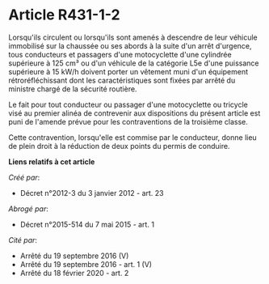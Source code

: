 # Article R431-1-2

Lorsqu'ils circulent ou lorsqu'ils sont amenés à descendre de leur véhicule immobilisé sur la chaussée ou ses abords à la
suite d'un arrêt d'urgence, tous conducteurs et passagers d'une motocyclette d'une cylindrée supérieure à 125 cm³ ou d'un
véhicule de la catégorie L5e d'une puissance supérieure à 15 kW/h doivent porter un vêtement muni d'un équipement
rétroréfléchissant dont les caractéristiques sont fixées par arrêté du ministre chargé de la sécurité routière.

Le fait pour tout conducteur ou passager d'une motocyclette ou tricycle visé au premier alinéa de contrevenir aux
dispositions du présent article est puni de l'amende prévue pour les contraventions de la troisième classe.

Cette contravention, lorsqu'elle est commise par le conducteur, donne lieu de plein droit à la réduction de deux points du
permis de conduire.

**Liens relatifs à cet article**

_Créé par_:

  - Décret n°2012-3 du 3 janvier 2012 - art. 23

_Abrogé par_:

  - Décret n°2015-514 du 7 mai 2015 - art. 1

_Cité par_:

  - Arrêté du 19 septembre 2016 (V)
  - Arrêté du 19 septembre 2016 - art. 1 (V)
  - Arrêté du 18 février 2020 - art. 2
